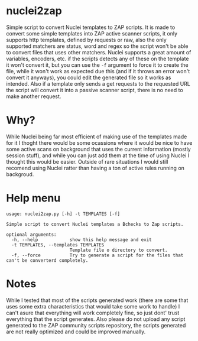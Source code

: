 # nuclei2zap
Simple script to convert Nuclei templates to ZAP scripts. It is made to convert some simple templates into ZAP active scanner scripts, it only supports http templates, defined by requests or raw, also the only supported matchers are status, word and regex so the script won't be able to convert files that uses other matchers. Nuclei supports a great amount of variables, encoders, etc. if the scripts detects any of these on the template it won't convert it, but you can use the `-f` argument to force it to create the file, while it won't work as expected due this (and if it throws an error won't convert it anyways), you could edit the generated file so it works as intended. Also if a template only sends a get requests to the requested URL the script will convert it into a passive scanner script, there is no need to make another request.

# Why?
While Nuclei being far most efficient of making use of the templates made for it I thoght there would be some ocassions where it would be nice to have some active scans on background that uses the current information (mostly session stuff), and while you can just add them at the time of using Nuclei I thought this would be easier. Outside of rare situations I would still recomend using Nuclei ratter than having a ton of active rules running on backgroud.

# Help menu

```
usage: nuclei2zap.py [-h] -t TEMPLATES [-f]

Simple script to convert Nuclei templates a Bchecks to Zap scripts.

optional arguments:
  -h, --help            show this help message and exit
  -t TEMPLATES, --templates TEMPLATES
                        Template file o directory to convert.
  -f, --force           Try to generate a script for the files that can't be converterd completely.
```

# Notes
While I tested that most of the scripts generated work (there are some that uses some extra characteristics that would take some work to handle) I can't asure that everything will work completely fine, so just dont' trust everything that the script generates. Also please do not upload any script generated to the ZAP community scripts repository, the scripts generated are not really optimized and could be improved manually.
